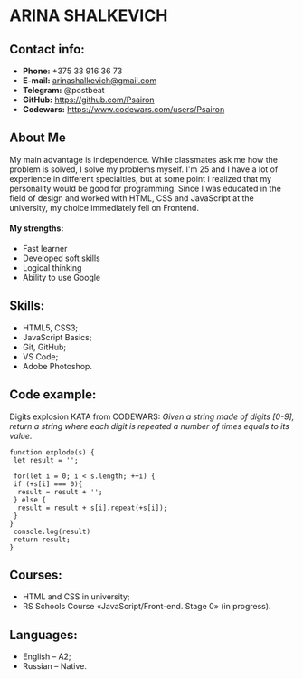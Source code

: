 # ARINA SHALKEVICH
## Contact info:
* **Phone:** +375 33 916 36 73<br>
* **E-mail:** arinashalkevich@gmail.com<br>
* **Telegram:** @postbeat<br>
* **GitHub:** https://github.com/Psairon<br>
* **Сodewars:** https://www.codewars.com/users/Psairon

## About Me 
My main advantage is independence. While classmates ask me how the problem is solved, I solve my problems myself. I'm 25 and I have a lot of experience in different specialties, but at some point I realized that my personality would be good for programming. Since I was educated in the field of design and worked with HTML, CSS and JavaScript at the university, my choice immediately fell on Frontend.

#### My strengths:
*  Fast learner<br>
* Developed soft skills<br>
* Logical thinking<br>
* Ability to use Google

## Skills:
* HTML5, CSS3;<br>
* JavaScript Basics;<br>
* Git, GitHub;<br>
* VS Code;<br>
* Adobe Photoshop.<br>

## Code example:
Digits explosion KATA from CODEWARS: *Given a string made of digits [0-9], return a string where each digit is repeated a number of times equals to its value.*
 ```
 function explode(s) {
  let result = '';

  for(let i = 0; i < s.length; ++i) {
  if (+s[i] === 0){
   result = result + '';
  } else {
   result = result + s[i].repeat(+s[i]);
  }
 }
  console.log(result)
  return result;
 }
```

## Courses:
* HTML and CSS in university;<br>
* RS Schools Course «JavaScript/Front-end. Stage 0» (in progress).

## Languages:
* English – A2;<br>
* Russian – Native.